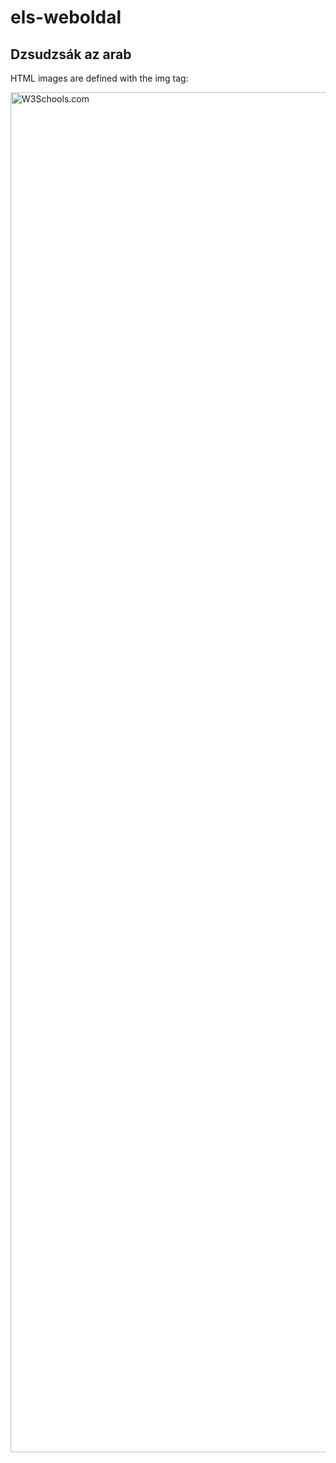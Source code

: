 # els-weboldal
<!DOCTYPE html>
<html>
<body>

<h2>Dzsudzsák az arab</h2>
<p>HTML images are defined with the img tag:</p>

<img src="https://matr012.github.io/els-weboldal/BeFunky-collage-4.png" alt="W3Schools.com" width="3264" height="2176">

</body>
</html>
